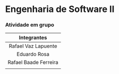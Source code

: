 # **Engenharia de Software II**
### **Atividade em grupo** 
|  **Integrantes**  |
|:----:|
|Rafael Vaz Lapuente|
|Eduardo Rosa |
|Rafael Baade Ferreira|
||
